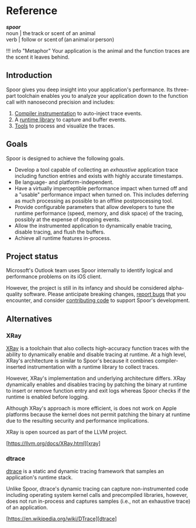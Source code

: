 # Reference

_**spoor**_<br />
noun | the track or scent of an animal<br />
verb | follow or scent of (an animal or person)

!!! info "Metaphor"
    Your application is the animal and the function traces are the scent it
    leaves behind.

## Introduction

Spoor gives you deep insight into your application's performance. Its three-part
toolchain enables you to analyze your application down to the function call with
nanosecond precision and includes:

1. [Compiler instrumentation][instrumentation] to auto-inject trace events.
2. A [runtime library][runtime] to capture and buffer events.
3. [Tools][postprocessing] to process and visualize the traces.

## Goals

Spoor is designed to achieve the following goals.

* Develop a tool capable of collecting an _exhaustive_ application trace
  including function entries and exists with highly accurate timestamps.
* Be language- and platform-independent.
* Have a virtually imperceptible performance impact when turned off and a
  "usable" performance impact when turned on. This includes deferring as much
  processing as possible to an offline postprocessing tool.
* Provide configurable parameters that allow developers to tune the runtime
  performance (speed, memory, and disk space) of the tracing, possibly at the
  expense of dropping events.
* Allow the instrumented application to dynamically enable tracing, disable
  tracing, and flush the buffers.
* Achieve all runtime features in-process.

## Project status

Microsoft's Outlook team uses Spoor internally to identify logical and
performance problems on its iOS client.

However, the project is still in its infancy and should be considered
alpha-quality software. Please anticipate breaking changes,
[report bugs][provide-feedback] that you encounter, and consider
[contributing code][contribute-code] to support Spoor's development.

## Alternatives

### XRay

[XRay][xray] is a toolchain that also collects high-accuracy function traces
with the ability to dynamically enable and disable tracing at runtime. At a high
level, XRay's architecture is similar to Spoor's because it combines
compiler-inserted instrumentation with a runtime library to collect traces.

However, XRay's implementation and underlying architecture differs. XRay
dynamically enables and disables tracing by patching the binary at runtime to
insert or remove function entry and exit logs whereas Spoor checks if the
runtime is enabled before logging.

Although XRay's approach is more efficient, is does not work on Apple platforms
because the kernel does not permit patching the binary at runtime due to the
resulting security and performance implications.

XRay is open sourced as part of the LLVM project.

[https://llvm.org/docs/XRay.html][xray]

### dtrace

[dtrace][dtrace] is a static and dynamic tracing framework that samples an
application's runtime stack.

Unlike Spoor, dtrace's dynamic tracing can capture non-instrumented code
including operating system kernel calls and precompiled libraries, however, does
not run in-process and captures samples (i.e., not an exhaustive trace) of an
application.

[https://en.wikipedia.org/wiki/DTrace][dtrace]

[contribute-code]: contributing/#contribute-code
[dtrace]: https://en.wikipedia.org/wiki/DTrace
[instrumentation]: instrumentation
[postprocessing]: postprocessing
[provide-feedback]: contributing/#provide-feedback
[runtime]: runtime
[xray]: https://llvm.org/docs/XRay.html
